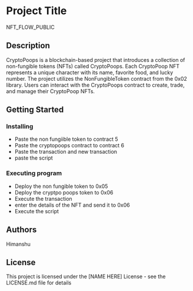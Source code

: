 # Project Title

NFT_FLOW_PUBLIC

## Description

CryptoPoops is a blockchain-based project that introduces a collection of non-fungible tokens (NFTs) called CryptoPoops. Each CryptoPoop NFT represents a unique character with its name, favorite food, and lucky number. The project utilizes the NonFungibleToken contract from the 0x02 library. Users can interact with the CryptoPoops contract to create, trade, and manage their CryptoPoop NFTs.


## Getting Started

### Installing

* Paste the non fungiible token to contract 5
* Paste the cryptopoops contract to contract 6
* Paste the transaction and new transaction
* paste the script

### Executing program

* Deploy the non fungible token to 0x05
* Deploy the cryptpo poops token to 0x06
* Execute the transaction
* enter the details of the NFT and send it to 0x06
* Execute the script


## Authors

Himanshu


## License

This project is licensed under the [NAME HERE] License - see the LICENSE.md file for details
